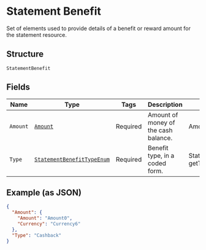 
# Statement Benefit

Set of elements used to provide details of a benefit or reward amount for the statement resource.

## Structure

`StatementBenefit`

## Fields

| Name | Type | Tags | Description | Getter | Setter |
|  --- | --- | --- | --- | --- | --- |
| `Amount` | [`Amount`](../../doc/models/amount.md) | Required | Amount of money of the cash balance. | Amount getAmount() | setAmount(Amount amount) |
| `Type` | [`StatementBenefitTypeEnum`](../../doc/models/statement-benefit-type-enum.md) | Required | Benefit type, in a coded form. | StatementBenefitTypeEnum getType() | setType(StatementBenefitTypeEnum type) |

## Example (as JSON)

```json
{
  "Amount": {
    "Amount": "Amount0",
    "Currency": "Currency6"
  },
  "Type": "Cashback"
}
```

